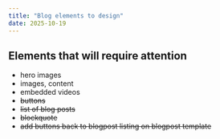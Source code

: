 ```yaml
---
title: "Blog elements to design"
date: 2025-10-19
---
```


## Elements that will require attention

- hero images
- images, content
- embedded videos
- ~~buttons~~
- ~~list of blog posts~~
- ~~blockquote~~
- ~~add buttons back to blogpost listing on blogpost template~~
